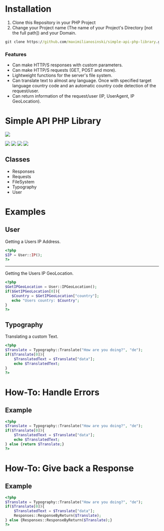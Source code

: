 # Installation

1. Clone this Repository in your PHP Project
2. Change your Project name (The name of your Project's Directory [not the full path]) and your Domain.

```cmd
git clone https://github.com/maximilianosinski/simple-api-php-library.git
```

### Features

- Can make HTTP/S responses with custom parameters.
- Can make HTTP/S requests (GET, POST and more).
- Lightweight functions for the server's file system.
- Can translate text to almost any language. Once with specified target language country code and an automatic country code detection of the request/user.
- Can return information of the request/user (IP, UserAgent, IP GeoLocation).

# Simple API PHP Library

![](https://img.icons8.com/color/200/api.png)

![](https://img.shields.io/github/stars/maximilianosinski/simple-api-php-library) ![](https://img.shields.io/github/license/maximilianosinski/simple-api-php-library) ![](https://img.shields.io/github/tag/maximilianosinski/simple-api-php-library) ![](https://img.shields.io/github/release/maximilianosinski/simple-api-php-library)

## Classes
- Responses
- Requests
- FileSystem
- Typography
- User

Examples
=============

User
-------------
Getting a Users IP Address.
```php
<?php
$IP = User::IP();
?>
```

------------

Getting the Users IP GeoLocation.
```php
<?php
$GetIPGeoLocation = User::IPGeoLocation();
if($GetIPGeoLocation[0]){
   $Country = $GetIPGeoLocation["country"];
   echo "Users country: $Country";
}
?>
```
Typography
-------------
Translating a custom Text.
```php
<?php
$Translate = Typography::Translate("How are you doing?", "de");
if($Translate[0]){
	$TranslatedText = $Translate["data"];
	echo $TranslatedText;
}
?>
```
How-To: Handle Errors
=============
Example
-------------
```php
<?php
$Translate = Typography::Translate("How are you doing?", "de");
if($Translate[0]){
	$TranslatedText = $Translate["data"];
	echo $TranslatedText;
} else {return $Translate;}
?>
```
How-To: Give back a Response
=============
Example
-------------
```php
<?php
$Translate = Typography::Translate("How are you doing?", "de");
if($Translate[0]){
	$TranslatedText = $Translate["data"];
	Responses::ResponseByReturn($Translate);
} else {Responses::ResponseByReturn($Translate);}
?>
```
